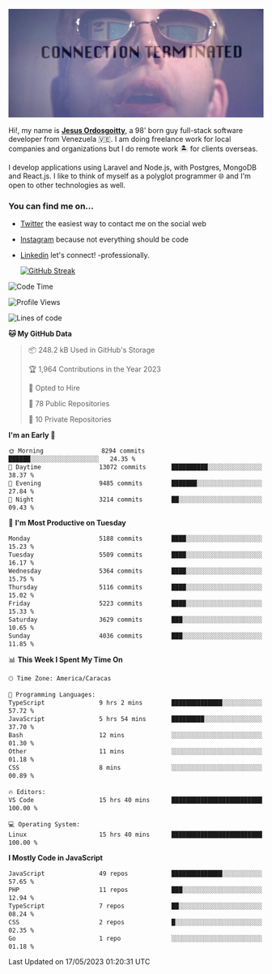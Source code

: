 ![hackers movie reference](./disconnected.jpg)

Hi!, my name is [**Jesus Ordosgoitty**](https://jodaz.xyz), a 98' born guy full-stack software developer from Venezuela 🇻🇪. I am doing freelance work for local companies and organizations but I do remote work 🏝️ for clients overseas. 

I develop applications using Laravel and Node.js, with Postgres, MongoDB and React.js. I like to think of myself as a polyglot programmer 🌐 and I'm open to other technologies as well.

### You can find me on...

- [Twitter](https://twitter.com/jodaz_) the easiest way to contact me on the social web
- [Instagram](https://instagram.com/jodaz_) because not everything should be code
- [Linkedin](https://linkedin.com/in/jodaz) let's connect! -professionally.


    [![GitHub Streak](https://streak-stats.demolab.com?user=jodaz&theme=tokyonight)](https://git.io/streak-stats)

<!--START_SECTION:waka-->
![Code Time](http://img.shields.io/badge/Code%20Time-3%2C888%20hrs%2019%20mins-blue)

![Profile Views](http://img.shields.io/badge/Profile%20Views-0-blue)

![Lines of code](https://img.shields.io/badge/From%20Hello%20World%20I%27ve%20Written-98.0%20million%20lines%20of%20code-blue)

**🐱 My GitHub Data** 

> 📦 248.2 kB Used in GitHub's Storage 
 > 
> 🏆 1,964 Contributions in the Year 2023
 > 
> 💼 Opted to Hire
 > 
> 📜 78 Public Repositories 
 > 
> 🔑 10 Private Repositories 
 > 
**I'm an Early 🐤** 

```text
🌞 Morning                8294 commits        ██████░░░░░░░░░░░░░░░░░░░   24.35 % 
🌆 Daytime                13072 commits       ██████████░░░░░░░░░░░░░░░   38.37 % 
🌃 Evening                9485 commits        ███████░░░░░░░░░░░░░░░░░░   27.84 % 
🌙 Night                  3214 commits        ██░░░░░░░░░░░░░░░░░░░░░░░   09.43 % 
```
📅 **I'm Most Productive on Tuesday** 

```text
Monday                   5188 commits        ████░░░░░░░░░░░░░░░░░░░░░   15.23 % 
Tuesday                  5509 commits        ████░░░░░░░░░░░░░░░░░░░░░   16.17 % 
Wednesday                5364 commits        ████░░░░░░░░░░░░░░░░░░░░░   15.75 % 
Thursday                 5116 commits        ████░░░░░░░░░░░░░░░░░░░░░   15.02 % 
Friday                   5223 commits        ████░░░░░░░░░░░░░░░░░░░░░   15.33 % 
Saturday                 3629 commits        ███░░░░░░░░░░░░░░░░░░░░░░   10.65 % 
Sunday                   4036 commits        ███░░░░░░░░░░░░░░░░░░░░░░   11.85 % 
```


📊 **This Week I Spent My Time On** 

```text
🕑︎ Time Zone: America/Caracas

💬 Programming Languages: 
TypeScript               9 hrs 2 mins        ██████████████░░░░░░░░░░░   57.72 % 
JavaScript               5 hrs 54 mins       █████████░░░░░░░░░░░░░░░░   37.70 % 
Bash                     12 mins             ░░░░░░░░░░░░░░░░░░░░░░░░░   01.30 % 
Other                    11 mins             ░░░░░░░░░░░░░░░░░░░░░░░░░   01.18 % 
CSS                      8 mins              ░░░░░░░░░░░░░░░░░░░░░░░░░   00.89 % 

🔥 Editors: 
VS Code                  15 hrs 40 mins      █████████████████████████   100.00 % 

💻 Operating System: 
Linux                    15 hrs 40 mins      █████████████████████████   100.00 % 
```

**I Mostly Code in JavaScript** 

```text
JavaScript               49 repos            ██████████████░░░░░░░░░░░   57.65 % 
PHP                      11 repos            ███░░░░░░░░░░░░░░░░░░░░░░   12.94 % 
TypeScript               7 repos             ██░░░░░░░░░░░░░░░░░░░░░░░   08.24 % 
CSS                      2 repos             █░░░░░░░░░░░░░░░░░░░░░░░░   02.35 % 
Go                       1 repo              ░░░░░░░░░░░░░░░░░░░░░░░░░   01.18 % 
```




 Last Updated on 17/05/2023 01:20:31 UTC
<!--END_SECTION:waka-->
